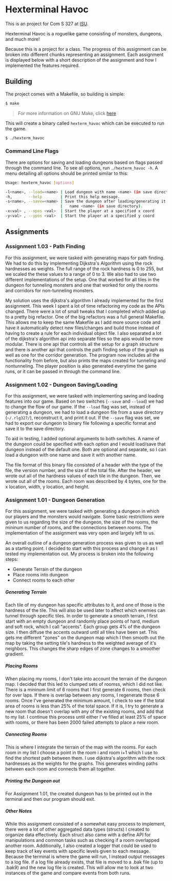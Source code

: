 # Hexterminal Havoc

This is an project for Com S 327 at [ISU](https://www.iastate.edu).

Hexterminal Havoc is a roguelike game consisting of monsters, dungeons, and
much more!

Because this is a project for a class.  The progress of this assignment can be
broken into different chunks representing an assignment.  Each assignment is 
displayed below with a short description of the assignment and how I implemented
the features required.

## Building

The project comes with a Makefile, so building is simple:
```bash
$ make
```
> For more information on GNU Make, click [here](https://www.gnu.org/software/make/)

This will create a binary called `hexterm_havoc` which can be executed to run
the game.

```bash
$ ./hexterm_havoc
```

### Command Line Flags

There are options for saving and loading dungeons based on flags passed through
the command line.  To see all options, run `./hexterm_havoc -h`.  A menu 
detailing all options should be printed similar to this: 

```bash
Usage: hexterm_havoc [options]

-l<name>, --load=<name> | Load dungeon with name <name> (in save directory).
-h,       --help        | Print this help message.
-s<name>, --save=<name> | Save the dungeon after loading/generating it with
                        |   name <name> (in save directory).
-x<val> , --xpos <val>  | Start the player at a specified x coord
-y<val> , --ypos <val>  | Start the player at a specified y coord
```

## Assignments

### Assignment 1.03 - Path Finding

For this assignment, we were tasked with generating maps for path finding.
We had to do this by implementing Dijkstra's Algorithm using the rock
hardnesses as weights.  The full range of the rock hardness is 0 to 255, 
but we scaled the these values to a range of 0 to 3.  We also had to use
two different implementations of the setup.  One that worked for all tiles
in the dungeon for tunneling monsters and one that worked for only the 
rooms and corridors for non-tunneling monsters.  

My solution uses the dijkstra's algorithm I already implemented for the
first assignment.  This week I spent a lot of time refactoring my code as the
APIs changed.  There were a lot of small tweaks that I completed which added
up to a pretty big refactor.  One of the big refactors was a full general
Makefile.  This allows me to keep the same Makefile as I add more source code
and have it automatically detect new files/changes and build those instead of
having to create a rule for each individual object file. I also separated a lot 
of the dijkstra's algorithm api into separate files so the apis would be more 
modular.  There is one api that controls all the setup for a graph structure 
and there is another api that controls the path finding setup of the graph as 
well as one for the corridor generation.  The program now includes all the 
functionality from before, but also prints the maps created for tunneling and 
nontunneling.  The player position is also generated everytime the game runs, 
or it can be passed in through the command line.   

### Assignment 1.02 - Dungeon Saving/Loading

For this assignment, we were tasked with implementing saving and loading
features into our game.  Based on two switches (`--save` and `--load`) we had 
to change the flow of our game.  If the `--load` flag was set, instead of 
generating a dungeon, we had to load a dungeon file from a save directory 
(`~/.rlg327/`), reconstruct it, and print it out.  If the `--save` flag was 
set, we had to export our dungeon to binary file following a specific format 
and save it to the save directory.  

To aid in testing, I added optional arguments to both switches.  A name of the 
dungeon could be specified with each option and I would load/save that dungeon 
instead of the default one.  Both are optional and separate, so I can load a 
dungeon with one name and save it with another name.  

The file format of this binary file consisted of a header with the type of the 
file, the version number, and the size of the total file.  After the header, we 
wrote out all of the hardness values of each tile in the dungeon.  Then, we 
wrote out all of the rooms.  Each room was described by 4 bytes, one for the x 
location, width, y location, and height.


### Assignment 1.01 - Dungeon Generation

For this assignment, we were tasked with generating a dungeon in which our 
players and the monsters would navigate.  Some basic restrictions were given to
us regarding the size of the dungeon, the size of the rooms, the mininum number
of rooms, and the connections between rooms.  The implementation of the 
assignment was very open and largely left to us.  

An overall outline of a dungeon generation process was given to us as well as a
starting point.  I decided to start with this process and change it as I tested
my implementation out.  My process is broken into the following steps:

- Generate Terrain of the dungeon
- Place rooms into dungeon
- Connect rooms to each other

##### Generating Terrain

Each tile of my dungeon has specific attributes to it, and one of those is the
hardness of the tile.  This will also be used later to affect which enemies can
tunnel through specific tiles.  In order to generate a smooth terrain, I first 
start with an empty dungeon and randomly place points of hard, medium and soft 
rock, which I call "accents".  Each group gets 4% of the dungeon size.  I then
diffuse the accents outward until all tiles have been set.  This gets me 
different "zones" on the dungeon map which I then smooth out the map by taking 
the setting tile's hardness to the weighted average of it's neighbors.  This 
changes the sharp edges of zone changes to a smoother gradient.

##### Placing Rooms

When placing my rooms, I don't take into account the terrain of the dungeon map.
I decided that this led to clumped sets of roomss, which I did not like.  There
is a mininum limit of 6 rooms that I first generate 6 rooms, then check for over
laps.  If there is overlap between any rooms, I regenerate those 6 rooms.  Once
I've generated the minimum amount, I check to see if the total area of rooms is
less than 25% of the total space.  If it is, I try to generate a new room that
doesn't overlap with any of the existing rooms, and add that to my list.  I 
continue this process until either I've filled at least 25% of space with rooms,
or there has been 2000 failed attempts to place a new room.

##### Connecting Rooms

This is where I integrate the terrain of the map with the rooms.  For each room
in my list I choose a point in the room i and room i+1 which I use to find the 
shortest path between them.  I use dijkstra's algorithm with the rock hardnesses
as the weights for the graphs. This generates winding paths between each room
and connects them all together.

##### Printing the Dungeon out

For Assignment 1.01, the created dungeon has to be printed out in the terminal 
and then our program should exit.  

##### Other Notes

While this assignment consisted of a somewhat easy process to implement, there 
were a lot of other aggregated data types (structs) I created to organize data 
effectively.  Each struct also came with a define API for manipulations and 
common tasks such as checking if a room overlapped another room.  Additionally,
I also created a logger that could be used to keep track of key events with 
specific levels given to each message.  Because the terminal is where the game 
will run, I instead output messages to a log file.  if a log file already 
exists, that file is moved to a .bak file (up to .bak9) and the new log file is
created.  This will allow me to look at two instances of the game and compare 
events from both runs.  
